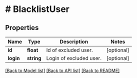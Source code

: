 # # BlacklistUser

## Properties

Name | Type | Description | Notes
------------ | ------------- | ------------- | -------------
**id** | **float** | Id of excluded user. | [optional] 
**login** | **string** | Login of excluded user. | [optional] 

[[Back to Model list]](../../README.md#documentation-for-models) [[Back to API list]](../../README.md#documentation-for-api-endpoints) [[Back to README]](../../README.md)


